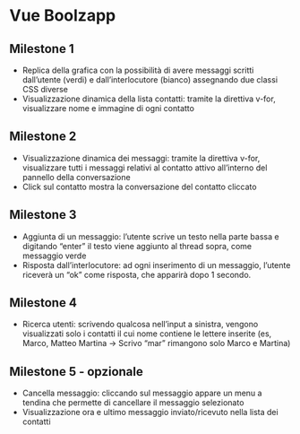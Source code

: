 # Vue Boolzapp

## Milestone 1
- Replica della grafica con la possibilità di avere messaggi scritti dall’utente (verdi) e
dall’interlocutore (bianco) assegnando due classi CSS diverse
- Visualizzazione dinamica della lista contatti: tramite la direttiva v-for, visualizzare
nome e immagine di ogni contatto

## Milestone 2
- Visualizzazione dinamica dei messaggi: tramite la direttiva v-for, visualizzare tutti i
messaggi relativi al contatto attivo all’interno del pannello della conversazione
- Click sul contatto mostra la conversazione del contatto cliccato

## Milestone 3
- Aggiunta di un messaggio: l’utente scrive un testo nella parte bassa e digitando
“enter” il testo viene aggiunto al thread sopra, come messaggio verde
- Risposta dall’interlocutore: ad ogni inserimento di un messaggio, l’utente riceverà
un “ok” come risposta, che apparirà dopo 1 secondo.

## Milestone 4
- Ricerca utenti: scrivendo qualcosa nell’input a sinistra, vengono visualizzati solo i
contatti il cui nome contiene le lettere inserite (es, Marco, Matteo Martina -> Scrivo
“mar” rimangono solo Marco e Martina)

## Milestone 5 - opzionale
- Cancella messaggio: cliccando sul messaggio appare un menu a tendina che
permette di cancellare il messaggio selezionato
- Visualizzazione ora e ultimo messaggio inviato/ricevuto nella lista dei contatti